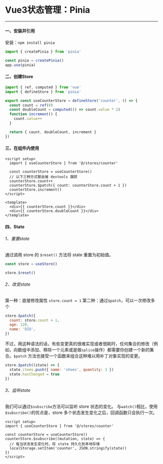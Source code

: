 # Vue3状态管理：Pinia
---
#### 一、安装并引用

安装：`npm install pinia`

```javascript
import { createPinia } from 'pinia'

const pinia = createPinia()
app.use(pinia)
```

#### 二、创建Store

```javascript
import { ref, computed } from 'vue'
import { defineStore } from 'pinia'

export const useCounterStore = defineStore('counter', () => {
  const count = ref(0)
  const doubleCount = computed(() => count.value * 2)
  function increment() {
    count.value++
  }

  return { count, doubleCount, increment }
})
```

#### 三、在组件内使用

```vue
<script setup>
  import { useCounterStore } from '@/stores/counter'

  const counterStore = useCounterStore()
  // 以下三种方式都会被 devtools 跟踪
  counterStore.count++
  counterStore.$patch({ count: counterStore.count + 1 })
  counterStore.increment()
</script>

<template>
  <div>{{ counterStore.count }}</div>
  <div>{{ counterStore.doubleCount }}</div>
</template>
```

#### 四、State

###### 1、重置state

通过调用 store 的 `$reset()` 方法将 state 重置为初始值。

```javascript
const store = useStore()

store.$reset()
```

###### 2、改变state

第一种：直接修改属性 `store.count = 1`
第二种：通过`$patch`，可以一次修改多个

```javascript
store.$patch({
  count: store.count + 1,
  age: 120,
  name: 'DIO',
})
```

不过，用这种语法的话，有些变更真的很难实现或者很耗时，任何集合的修改（例如，向数组中添加、移除一个元素或是做`splice`操作）都需要你创建一个新的集合。`$patch` 方法也接受一个函数来组合这种难以用补丁对象实现的变更。

```javascript
store.$patch((state) => {
  state.items.push({ name: 'shoes', quantity: 1 })
  state.hasChanged = true
})
```

###### 3、监听state

我们可以通过`$subscribe`方法可以监听 store 状态的变化。
与`watch()`相比，使用`$subscribe()`的优点是，store 多个状态发生变化之后，回调函数只会执行一次。

```vue
<script setup>
import { useCounterStore } from '@/stores/counter'

const counterStore = useCounterStore()
counterStore.$subscribe((mutation, state) => {
  // 每当状态发生变化时，将 state 持久化到本地存储
  localStorage.setItem('counter', JSON.stringify(state))
})
</script>
```

